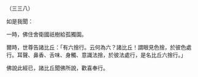 （三三八）

如是我聞：

一時，佛住舍衛國祇樹給孤獨園。

爾時，世尊告諸比丘：「有六捨行。云何為六？諸比丘！謂眼見色捨，於彼色處行。耳聲、鼻香、舌味、身觸、意識法捨，於彼法處行，是名比丘六捨行。」

佛說此經已，諸比丘聞佛所說，歡喜奉行。



